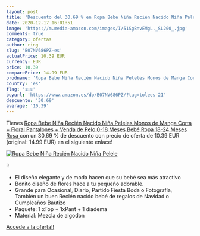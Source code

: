 ```yaml
---
layout: post
title: 'Descuento del 30.69 % en Ropa Bebe Niña Recién Nacido Niña Pelele'
date: 2020-12-17 16:01:51
image: 'https://m.media-amazon.com/images/I/51SgBnvEMgL._SL200_.jpg'
comments: true
category: ofertas
author: ring
slug: 'B07NV686PZ-es'
actualPrice: 10.39 EUR
currency: EUR
price: 10.39
comparePrice: 14.99 EUR
prodname: 'Ropa Bebe Niña Recién Nacido Niña Peleles Monos de Manga Corta + Floral Pantalones + Venda de Pelo 0-18 Meses Bebé Ropa  18-24 Meses  Rosa '
country: 'es'
flag: '🇪🇸'
buyurl: 'https://www.amazon.es/dp/B07NV686PZ/?tag=tolees-21'
descuento: '30.69'
average: '10.39'
---
```


Tienes [Ropa Bebe Niña Recién Nacido Niña Peleles Monos de Manga Corta + Floral Pantalones + Venda de Pelo 0-18 Meses Bebé Ropa  18-24 Meses  Rosa ](https://www.amazon.es/dp/B07NV686PZ/?tag=tolees-21) con un 30.69 % de descuento con precio de oferta de 10.39 EUR (original: 14.99 EUR) en el siguiente enlace!

[![Ropa Bebe Niña Recién Nacido Niña Pelele](https://m.media-amazon.com/images/I/51SgBnvEMgL._SL200_.jpg)](https://www.amazon.es/dp/B07NV686PZ/?tag=tolees-21)

ℹ️:

- El diseño elegante y de moda hacen que su bebé sea más atractivo
- Bonito diseño de flores hace a tu pequeño adorable.
- Grande para Ocasional, Diario, Partido Fiesta Boda o Fotografía, También un buen Recién nacido bebé de regalos de Navidad o Cumpleaños Bautizo
- Paquete: 1 xTop + 1xPant + 1 diadema
- Material: Mezcla de algodon

[Accede a la oferta!!](https://www.amazon.es/dp/B07NV686PZ/?tag=tolees-21)
